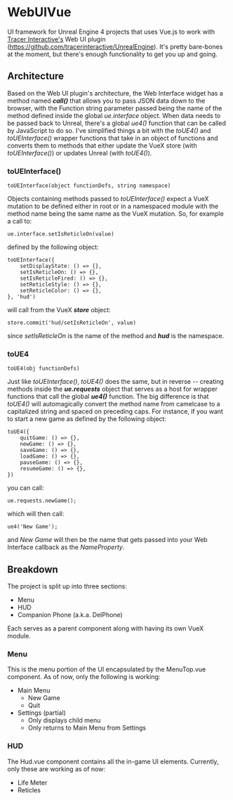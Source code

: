 # WebUIVue
UI framework for Unreal Engine 4 projects that uses Vue.js to work with [Tracer Interactive's](https://tracerinteractive.com) Web UI plugin (https://github.com/tracerinteractive/UnrealEngine).  It's pretty bare-bones at the moment, but there's enough functionality to get you up and going.

## Architecture
Based on the Web UI plugin's architecture, the Web Interface widget has a method named ***call()*** that allows you to pass JSON data down to the browser, with the Function string parameter passed being the name of the method defined inside the global *ue.interface* object.  When data needs to be passed back to Unreal, there's a global *ue4()* function that can be called by JavaScript to do so.  I've simplified things a bit with the *toUE4()* and *toUEInterface()* wrapper functions that take in an object of functions and converts them to methods that either update the VueX store (with *toUEInterface()*) or updates Unreal (with *toUE4()*).
### toUEInterface()
    toUEInterface(object functionDefs, string namespace)
Objects containing methods passed to *toUEInterface()* expect a VueX mutation to be defined either in root or in a namespaced module with the method name being the same name as the VueX mutation.  So, for example a call to:
    
    ue.interface.setIsReticleOn(value)
defined by the following object:

    toUEInterface({
        setDisplayState: () => {},
        setIsReticleOn: () => {},
        setIsReticleFired: () => {},
        setReticleStyle: () => {},
        setReticleColor: () => {},
    }, 'hud')

will call from the VueX ***store*** object:

    store.commit('hud/setIsReticleOn', value)

since *setIsReticleOn* is the name of the method and ***hud*** is the namespace.
### toUE4
    toUE4(obj functionDefs)
Just like *toUEInterface()*, *toUE4()* does the same, but in reverse -- creating methods inside the ***ue.requests*** object that serves as a host for wrapper functions that call the global ***ue4()*** function.  The big difference is that *toUE4()* will automagically convert the method name from camelcase to a capitalized string and spaced on preceding caps.  For instance, if you want to start a new game as defined by the following object:

    toUE4({
        quitGame: () => {},
        newGame: () => {},
        saveGame: () => {},
        loadGame: () => {},
        pauseGame: () => {},
        resumeGame: () => {},
    })

you can call:

    ue.requests.newGame();

which will then call:

    ue4('New Game');

and *New Game* will then be the name that gets passed into your Web Interface callback as the *NameProperty*.
## Breakdown
The project is split up into three sections:
- Menu
- HUD
- Companion Phone (a.k.a. DelPhone)

Each serves as a parent component along with having its own VueX module.

### Menu
This is the menu portion of the UI encapsulated by the MenuTop.vue component.  As of now, only the following is working:
- Main Menu
    - New Game
    - Quit
- Settings (partial)
    - Only displays child menu
    - Only returns to Main Menu from Settings

### HUD
The Hud.vue component contains all the in-game UI elements.  Currently, only these are working as of now:
- Life Meter
- Reticles

